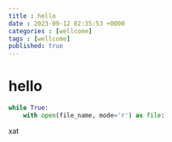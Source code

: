 ```yaml
---
title : hello 
date : 2023-09-12 02:35:53 +0000
categories : [wellcome]
tags : [wellcome]
published: true  
---
```


# hello
```python
while True:
    with open(file_name, mode='r') as file:
```
xat